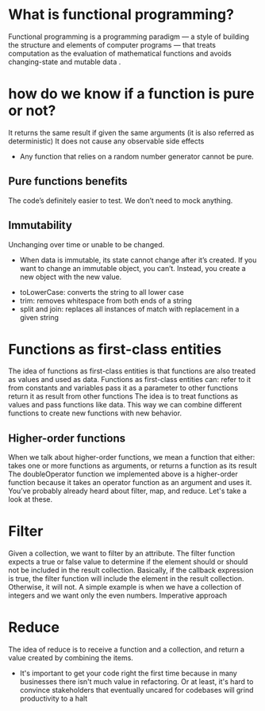# What is functional programming?

Functional programming is a programming paradigm — a style of building the structure and elements of computer programs — that treats computation as the evaluation of mathematical functions and avoids changing-state and mutable data .

# how do we know if a function is pure or not? 

It returns the same result if given the same arguments (it is also referred as deterministic)
It does not cause any observable side effects

- Any function that relies on a random number generator cannot be pure.

## Pure functions benefits
The code’s definitely easier to test. We don’t need to mock anything.

## Immutability
Unchanging over time or unable to be changed.

* When data is immutable, its state cannot change after it’s created. If you want to change an immutable object, you can’t. Instead, you create a new object with the new value.


- toLowerCase: converts the string to all lower case
- trim: removes whitespace from both ends of a string
- split and join: replaces all instances of match with replacement in a given string

# Functions as first-class entities

The idea of functions as first-class entities is that functions are also treated as values and used as data.
Functions as first-class entities can:
refer to it from constants and variables
pass it as a parameter to other functions
return it as result from other functions
The idea is to treat functions as values and pass functions like data. This way we can combine different functions to create new functions with new behavior.

## Higher-order functions
When we talk about higher-order functions, we mean a function that either:
takes one or more functions as arguments, or
returns a function as its result
The doubleOperator function we implemented above is a higher-order function because it takes an operator function as an argument and uses it.
You’ve probably already heard about filter, map, and reduce. Let's take a look at these.

# Filter
Given a collection, we want to filter by an attribute. The filter function expects a true or false value to determine if the element should or should not be included in the result collection. Basically, if the callback expression is true, the filter function will include the element in the result collection. Otherwise, it will not.
A simple example is when we have a collection of integers and we want only the even numbers.
Imperative approach

# Reduce
The idea of reduce is to receive a function and a collection, and return a value created by combining the items.


* It's important to get your code right the first time because in many businesses there isn't much value in refactoring. Or at least, it's hard to convince stakeholders that eventually uncared for codebases will grind productivity to a halt

